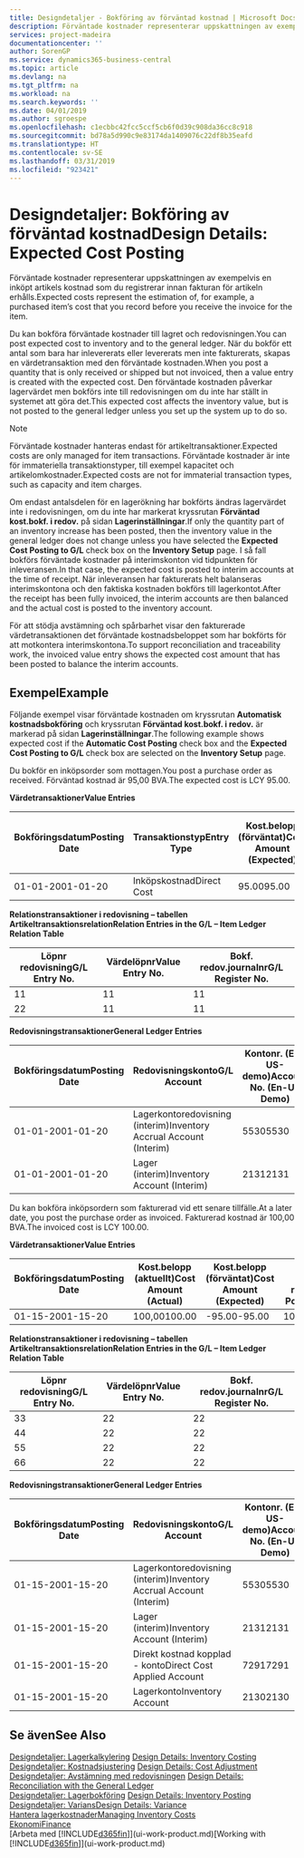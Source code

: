```yaml
---
title: Designdetaljer - Bokföring av förväntad kostnad | Microsoft Docs
description: Förväntade kostnader representerar uppskattningen av exempelvis en inköpt artikels kostnad som du registrerar innan fakturan för artikeln erhålls.
services: project-madeira
documentationcenter: ''
author: SorenGP
ms.service: dynamics365-business-central
ms.topic: article
ms.devlang: na
ms.tgt_pltfrm: na
ms.workload: na
ms.search.keywords: ''
ms.date: 04/01/2019
ms.author: sgroespe
ms.openlocfilehash: c1ecbbc42fcc5ccf5cb6f0d39c908da36cc8c918
ms.sourcegitcommit: bd78a5d990c9e83174da1409076c22df8b35eafd
ms.translationtype: HT
ms.contentlocale: sv-SE
ms.lasthandoff: 03/31/2019
ms.locfileid: "923421"
---
```

# <a name="design-details-expected-cost-posting"></a><span data-ttu-id="0a713-103">Designdetaljer: Bokföring av förväntad kostnad</span><span class="sxs-lookup"><span data-stu-id="0a713-103">Design Details: Expected Cost Posting</span></span>
<span data-ttu-id="0a713-104">Förväntade kostnader representerar uppskattningen av exempelvis en inköpt artikels kostnad som du registrerar innan fakturan för artikeln erhålls.</span><span class="sxs-lookup"><span data-stu-id="0a713-104">Expected costs represent the estimation of, for example, a purchased item’s cost that you record before you receive the invoice for the item.</span></span>  

 <span data-ttu-id="0a713-105">Du kan bokföra förväntade kostnader till lagret och redovisningen.</span><span class="sxs-lookup"><span data-stu-id="0a713-105">You can post expected cost to inventory and to the general ledger.</span></span> <span data-ttu-id="0a713-106">När du bokför ett antal som bara har inlevererats eller levererats men inte fakturerats, skapas en värdetransaktion med den förväntade kostnaden.</span><span class="sxs-lookup"><span data-stu-id="0a713-106">When you post a quantity that is only received or shipped but not invoiced, then a value entry is created with the expected cost.</span></span> <span data-ttu-id="0a713-107">Den förväntade kostnaden påverkar lagervärdet men bokförs inte till redovisningen om du inte har ställt in systemet att göra det.</span><span class="sxs-lookup"><span data-stu-id="0a713-107">This expected cost affects the inventory value, but is not posted to the general ledger unless you set up the system up to do so.</span></span>  

> [!NOTE]  
>  <span data-ttu-id="0a713-108">Förväntade kostnader hanteras endast för artikeltransaktioner.</span><span class="sxs-lookup"><span data-stu-id="0a713-108">Expected costs are only managed for item transactions.</span></span> <span data-ttu-id="0a713-109">Förväntade kostnader är inte för immateriella transaktionstyper, till exempel kapacitet och artikelomkostnader.</span><span class="sxs-lookup"><span data-stu-id="0a713-109">Expected costs are not for immaterial transaction types, such as capacity and item charges.</span></span>  

 <span data-ttu-id="0a713-110">Om endast antalsdelen för en lagerökning har bokförts ändras lagervärdet inte i redovisningen, om du inte har markerat kryssrutan **Förväntad kost.bokf. i redov.** på sidan **Lagerinställningar**.</span><span class="sxs-lookup"><span data-stu-id="0a713-110">If only the quantity part of an inventory increase has been posted, then the inventory value in the general ledger does not change unless you have selected the **Expected Cost Posting to G/L** check box on the **Inventory Setup** page.</span></span> <span data-ttu-id="0a713-111">I så fall bokförs förväntade kostnader på interimskonton vid tidpunkten för inleveransen.</span><span class="sxs-lookup"><span data-stu-id="0a713-111">In that case, the expected cost is posted to interim accounts at the time of receipt.</span></span> <span data-ttu-id="0a713-112">När inleveransen har fakturerats helt balanseras interimskontona och den faktiska kostnaden bokförs till lagerkontot.</span><span class="sxs-lookup"><span data-stu-id="0a713-112">After the receipt has been fully invoiced, the interim accounts are then balanced and the actual cost is posted to the inventory account.</span></span>  

 <span data-ttu-id="0a713-113">För att stödja avstämning och spårbarhet visar den fakturerade värdetransaktionen det förväntade kostnadsbeloppet som har bokförts för att motkontera interimskontona.</span><span class="sxs-lookup"><span data-stu-id="0a713-113">To support reconciliation and traceability work, the invoiced value entry shows the expected cost amount that has been posted to balance the interim accounts.</span></span>  

## <a name="example"></a><span data-ttu-id="0a713-114">Exempel</span><span class="sxs-lookup"><span data-stu-id="0a713-114">Example</span></span>  
 <span data-ttu-id="0a713-115">Följande exempel visar förväntade kostnaden om kryssrutan **Automatisk kostnadsbokföring** och kryssrutan **Förväntad kost.bokf. i redov.** är markerad på sidan **Lagerinställningar**.</span><span class="sxs-lookup"><span data-stu-id="0a713-115">The following example shows expected cost if the **Automatic Cost Posting** check box and the **Expected Cost Posting to G/L** check box are selected on the **Inventory Setup** page.</span></span>  

 <span data-ttu-id="0a713-116">Du bokför en inköpsorder som mottagen.</span><span class="sxs-lookup"><span data-stu-id="0a713-116">You post a purchase order as received.</span></span> <span data-ttu-id="0a713-117">Förväntad kostnad är 95,00 BVA.</span><span class="sxs-lookup"><span data-stu-id="0a713-117">The expected cost is LCY 95.00.</span></span>  

 <span data-ttu-id="0a713-118">**Värdetransaktioner**</span><span class="sxs-lookup"><span data-stu-id="0a713-118">**Value Entries**</span></span>  

|<span data-ttu-id="0a713-119">Bokföringsdatum</span><span class="sxs-lookup"><span data-stu-id="0a713-119">Posting Date</span></span>|<span data-ttu-id="0a713-120">Transaktionstyp</span><span class="sxs-lookup"><span data-stu-id="0a713-120">Entry Type</span></span>|<span data-ttu-id="0a713-121">Kost.belopp (förväntat)</span><span class="sxs-lookup"><span data-stu-id="0a713-121">Cost Amount (Expected)</span></span>|<span data-ttu-id="0a713-122">Förväntad kost. bokf. i redov.</span><span class="sxs-lookup"><span data-stu-id="0a713-122">Expected Cost Posted to G/L</span></span>|<span data-ttu-id="0a713-123">Förväntad kostnad</span><span class="sxs-lookup"><span data-stu-id="0a713-123">Expected Cost</span></span>|<span data-ttu-id="0a713-124">Artikeltrans.löpnr</span><span class="sxs-lookup"><span data-stu-id="0a713-124">Item Ledger Entry No.</span></span>|<span data-ttu-id="0a713-125">Löpnr</span><span class="sxs-lookup"><span data-stu-id="0a713-125">Entry No.</span></span>|  
|------------------|----------------|------------------------------|----------------------------------|-------------------|---------------------------|---------------|  
|<span data-ttu-id="0a713-126">01-01-20</span><span class="sxs-lookup"><span data-stu-id="0a713-126">01-01-20</span></span>|<span data-ttu-id="0a713-127">Inköpskostnad</span><span class="sxs-lookup"><span data-stu-id="0a713-127">Direct Cost</span></span>|<span data-ttu-id="0a713-128">95.00</span><span class="sxs-lookup"><span data-stu-id="0a713-128">95.00</span></span>|<span data-ttu-id="0a713-129">95.00</span><span class="sxs-lookup"><span data-stu-id="0a713-129">95.00</span></span>|<span data-ttu-id="0a713-130">Ja</span><span class="sxs-lookup"><span data-stu-id="0a713-130">Yes</span></span>|<span data-ttu-id="0a713-131">1</span><span class="sxs-lookup"><span data-stu-id="0a713-131">1</span></span>|<span data-ttu-id="0a713-132">1</span><span class="sxs-lookup"><span data-stu-id="0a713-132">1</span></span>|  

 <span data-ttu-id="0a713-133">**Relationstransaktioner i redovisning – tabellen Artikeltransaktionsrelation**</span><span class="sxs-lookup"><span data-stu-id="0a713-133">**Relation Entries in the G/L – Item Ledger Relation Table**</span></span>  

|<span data-ttu-id="0a713-134">Löpnr redovisning</span><span class="sxs-lookup"><span data-stu-id="0a713-134">G/L Entry No.</span></span>|<span data-ttu-id="0a713-135">Värdelöpnr</span><span class="sxs-lookup"><span data-stu-id="0a713-135">Value Entry No.</span></span>|<span data-ttu-id="0a713-136">Bokf. redov.journalnr</span><span class="sxs-lookup"><span data-stu-id="0a713-136">G/L Register No.</span></span>|  
|--------------------|---------------------|-----------------------|  
|<span data-ttu-id="0a713-137">1</span><span class="sxs-lookup"><span data-stu-id="0a713-137">1</span></span>|<span data-ttu-id="0a713-138">1</span><span class="sxs-lookup"><span data-stu-id="0a713-138">1</span></span>|<span data-ttu-id="0a713-139">1</span><span class="sxs-lookup"><span data-stu-id="0a713-139">1</span></span>|  
|<span data-ttu-id="0a713-140">2</span><span class="sxs-lookup"><span data-stu-id="0a713-140">2</span></span>|<span data-ttu-id="0a713-141">1</span><span class="sxs-lookup"><span data-stu-id="0a713-141">1</span></span>|<span data-ttu-id="0a713-142">1</span><span class="sxs-lookup"><span data-stu-id="0a713-142">1</span></span>|  

 <span data-ttu-id="0a713-143">**Redovisningstransaktioner**</span><span class="sxs-lookup"><span data-stu-id="0a713-143">**General Ledger Entries**</span></span>  

|<span data-ttu-id="0a713-144">Bokföringsdatum</span><span class="sxs-lookup"><span data-stu-id="0a713-144">Posting Date</span></span>|<span data-ttu-id="0a713-145">Redovisningskonto</span><span class="sxs-lookup"><span data-stu-id="0a713-145">G/L Account</span></span>|<span data-ttu-id="0a713-146">Kontonr. (En-US-demo)</span><span class="sxs-lookup"><span data-stu-id="0a713-146">Account No. (En-US Demo)</span></span>|<span data-ttu-id="0a713-147">Belopp</span><span class="sxs-lookup"><span data-stu-id="0a713-147">Amount</span></span>|<span data-ttu-id="0a713-148">Löpnr</span><span class="sxs-lookup"><span data-stu-id="0a713-148">Entry No.</span></span>|  
|------------------|------------------|---------------------------------|------------|---------------|  
|<span data-ttu-id="0a713-149">01-01-20</span><span class="sxs-lookup"><span data-stu-id="0a713-149">01-01-20</span></span>|<span data-ttu-id="0a713-150">Lagerkontoredovisning (interim)</span><span class="sxs-lookup"><span data-stu-id="0a713-150">Inventory Accrual Account (Interim)</span></span>|<span data-ttu-id="0a713-151">5530</span><span class="sxs-lookup"><span data-stu-id="0a713-151">5530</span></span>|<span data-ttu-id="0a713-152">-95.00</span><span class="sxs-lookup"><span data-stu-id="0a713-152">-95.00</span></span>|<span data-ttu-id="0a713-153">2</span><span class="sxs-lookup"><span data-stu-id="0a713-153">2</span></span>|  
|<span data-ttu-id="0a713-154">01-01-20</span><span class="sxs-lookup"><span data-stu-id="0a713-154">01-01-20</span></span>|<span data-ttu-id="0a713-155">Lager (interim)</span><span class="sxs-lookup"><span data-stu-id="0a713-155">Inventory Account (Interim)</span></span>|<span data-ttu-id="0a713-156">2131</span><span class="sxs-lookup"><span data-stu-id="0a713-156">2131</span></span>|<span data-ttu-id="0a713-157">95.00</span><span class="sxs-lookup"><span data-stu-id="0a713-157">95.00</span></span>|<span data-ttu-id="0a713-158">1</span><span class="sxs-lookup"><span data-stu-id="0a713-158">1</span></span>|  

 <span data-ttu-id="0a713-159">Du kan bokföra inköpsordern som fakturerad vid ett senare tillfälle.</span><span class="sxs-lookup"><span data-stu-id="0a713-159">At a later date, you post the purchase order as invoiced.</span></span> <span data-ttu-id="0a713-160">Fakturerad kostnad är 100,00 BVA.</span><span class="sxs-lookup"><span data-stu-id="0a713-160">The invoiced cost is LCY 100.00.</span></span>  

 <span data-ttu-id="0a713-161">**Värdetransaktioner**</span><span class="sxs-lookup"><span data-stu-id="0a713-161">**Value Entries**</span></span>  

|<span data-ttu-id="0a713-162">Bokföringsdatum</span><span class="sxs-lookup"><span data-stu-id="0a713-162">Posting Date</span></span>|<span data-ttu-id="0a713-163">Kost.belopp (aktuellt)</span><span class="sxs-lookup"><span data-stu-id="0a713-163">Cost Amount (Actual)</span></span>|<span data-ttu-id="0a713-164">Kost.belopp (förväntat)</span><span class="sxs-lookup"><span data-stu-id="0a713-164">Cost Amount (Expected)</span></span>|<span data-ttu-id="0a713-165">Kostnad bokförd i redov.</span><span class="sxs-lookup"><span data-stu-id="0a713-165">Cost Posted to G/L</span></span>|<span data-ttu-id="0a713-166">Förväntad kostnad</span><span class="sxs-lookup"><span data-stu-id="0a713-166">Expected Cost</span></span>|<span data-ttu-id="0a713-167">Artikeltrans.löpnr</span><span class="sxs-lookup"><span data-stu-id="0a713-167">Item Ledger Entry No.</span></span>|<span data-ttu-id="0a713-168">Löpnr</span><span class="sxs-lookup"><span data-stu-id="0a713-168">Entry No.</span></span>|  
|------------------|----------------------------|------------------------------|-------------------------|-------------------|---------------------------|---------------|  
|<span data-ttu-id="0a713-169">01-15-20</span><span class="sxs-lookup"><span data-stu-id="0a713-169">01-15-20</span></span>|<span data-ttu-id="0a713-170">100,00</span><span class="sxs-lookup"><span data-stu-id="0a713-170">100.00</span></span>|<span data-ttu-id="0a713-171">-95.00</span><span class="sxs-lookup"><span data-stu-id="0a713-171">-95.00</span></span>|<span data-ttu-id="0a713-172">100,00</span><span class="sxs-lookup"><span data-stu-id="0a713-172">100.00</span></span>|<span data-ttu-id="0a713-173">Nej</span><span class="sxs-lookup"><span data-stu-id="0a713-173">No</span></span>|<span data-ttu-id="0a713-174">1</span><span class="sxs-lookup"><span data-stu-id="0a713-174">1</span></span>|<span data-ttu-id="0a713-175">2</span><span class="sxs-lookup"><span data-stu-id="0a713-175">2</span></span>|  

 <span data-ttu-id="0a713-176">**Relationstransaktioner i redovisning – tabellen Artikeltransaktionsrelation**</span><span class="sxs-lookup"><span data-stu-id="0a713-176">**Relation Entries in the G/L – Item Ledger Relation Table**</span></span>  

|<span data-ttu-id="0a713-177">Löpnr redovisning</span><span class="sxs-lookup"><span data-stu-id="0a713-177">G/L Entry No.</span></span>|<span data-ttu-id="0a713-178">Värdelöpnr</span><span class="sxs-lookup"><span data-stu-id="0a713-178">Value Entry No.</span></span>|<span data-ttu-id="0a713-179">Bokf. redov.journalnr</span><span class="sxs-lookup"><span data-stu-id="0a713-179">G/L Register No.</span></span>|  
|--------------------|---------------------|-----------------------|  
|<span data-ttu-id="0a713-180">3</span><span class="sxs-lookup"><span data-stu-id="0a713-180">3</span></span>|<span data-ttu-id="0a713-181">2</span><span class="sxs-lookup"><span data-stu-id="0a713-181">2</span></span>|<span data-ttu-id="0a713-182">2</span><span class="sxs-lookup"><span data-stu-id="0a713-182">2</span></span>|  
|<span data-ttu-id="0a713-183">4</span><span class="sxs-lookup"><span data-stu-id="0a713-183">4</span></span>|<span data-ttu-id="0a713-184">2</span><span class="sxs-lookup"><span data-stu-id="0a713-184">2</span></span>|<span data-ttu-id="0a713-185">2</span><span class="sxs-lookup"><span data-stu-id="0a713-185">2</span></span>|  
|<span data-ttu-id="0a713-186">5</span><span class="sxs-lookup"><span data-stu-id="0a713-186">5</span></span>|<span data-ttu-id="0a713-187">2</span><span class="sxs-lookup"><span data-stu-id="0a713-187">2</span></span>|<span data-ttu-id="0a713-188">2</span><span class="sxs-lookup"><span data-stu-id="0a713-188">2</span></span>|  
|<span data-ttu-id="0a713-189">6</span><span class="sxs-lookup"><span data-stu-id="0a713-189">6</span></span>|<span data-ttu-id="0a713-190">2</span><span class="sxs-lookup"><span data-stu-id="0a713-190">2</span></span>|<span data-ttu-id="0a713-191">2</span><span class="sxs-lookup"><span data-stu-id="0a713-191">2</span></span>|  

 <span data-ttu-id="0a713-192">**Redovisningstransaktioner**</span><span class="sxs-lookup"><span data-stu-id="0a713-192">**General Ledger Entries**</span></span>  

|<span data-ttu-id="0a713-193">Bokföringsdatum</span><span class="sxs-lookup"><span data-stu-id="0a713-193">Posting Date</span></span>|<span data-ttu-id="0a713-194">Redovisningskonto</span><span class="sxs-lookup"><span data-stu-id="0a713-194">G/L Account</span></span>|<span data-ttu-id="0a713-195">Kontonr. (En-US-demo)</span><span class="sxs-lookup"><span data-stu-id="0a713-195">Account No. (En-US Demo)</span></span>|<span data-ttu-id="0a713-196">Belopp</span><span class="sxs-lookup"><span data-stu-id="0a713-196">Amount</span></span>|<span data-ttu-id="0a713-197">Löpnr</span><span class="sxs-lookup"><span data-stu-id="0a713-197">Entry No.</span></span>|  
|------------------|------------------|---------------------------------|------------|---------------|  
|<span data-ttu-id="0a713-198">01-15-20</span><span class="sxs-lookup"><span data-stu-id="0a713-198">01-15-20</span></span>|<span data-ttu-id="0a713-199">Lagerkontoredovisning (interim)</span><span class="sxs-lookup"><span data-stu-id="0a713-199">Inventory Accrual Account (Interim)</span></span>|<span data-ttu-id="0a713-200">5530</span><span class="sxs-lookup"><span data-stu-id="0a713-200">5530</span></span>|<span data-ttu-id="0a713-201">95.00</span><span class="sxs-lookup"><span data-stu-id="0a713-201">95.00</span></span>|<span data-ttu-id="0a713-202">4</span><span class="sxs-lookup"><span data-stu-id="0a713-202">4</span></span>|  
|<span data-ttu-id="0a713-203">01-15-20</span><span class="sxs-lookup"><span data-stu-id="0a713-203">01-15-20</span></span>|<span data-ttu-id="0a713-204">Lager (interim)</span><span class="sxs-lookup"><span data-stu-id="0a713-204">Inventory Account (Interim)</span></span>|<span data-ttu-id="0a713-205">2131</span><span class="sxs-lookup"><span data-stu-id="0a713-205">2131</span></span>|<span data-ttu-id="0a713-206">-95.00</span><span class="sxs-lookup"><span data-stu-id="0a713-206">-95.00</span></span>|<span data-ttu-id="0a713-207">3</span><span class="sxs-lookup"><span data-stu-id="0a713-207">3</span></span>|  
|<span data-ttu-id="0a713-208">01-15-20</span><span class="sxs-lookup"><span data-stu-id="0a713-208">01-15-20</span></span>|<span data-ttu-id="0a713-209">Direkt kostnad kopplad - konto</span><span class="sxs-lookup"><span data-stu-id="0a713-209">Direct Cost Applied Account</span></span>|<span data-ttu-id="0a713-210">7291</span><span class="sxs-lookup"><span data-stu-id="0a713-210">7291</span></span>|<span data-ttu-id="0a713-211">-100</span><span class="sxs-lookup"><span data-stu-id="0a713-211">-100</span></span>|<span data-ttu-id="0a713-212">6</span><span class="sxs-lookup"><span data-stu-id="0a713-212">6</span></span>|  
|<span data-ttu-id="0a713-213">01-15-20</span><span class="sxs-lookup"><span data-stu-id="0a713-213">01-15-20</span></span>|<span data-ttu-id="0a713-214">Lagerkonto</span><span class="sxs-lookup"><span data-stu-id="0a713-214">Inventory Account</span></span>|<span data-ttu-id="0a713-215">2130</span><span class="sxs-lookup"><span data-stu-id="0a713-215">2130</span></span>|<span data-ttu-id="0a713-216">100</span><span class="sxs-lookup"><span data-stu-id="0a713-216">100</span></span>|<span data-ttu-id="0a713-217">5</span><span class="sxs-lookup"><span data-stu-id="0a713-217">5</span></span>|  

## <a name="see-also"></a><span data-ttu-id="0a713-218">Se även</span><span class="sxs-lookup"><span data-stu-id="0a713-218">See Also</span></span>
 <span data-ttu-id="0a713-219">[Designdetaljer: Lagerkalkylering](design-details-inventory-costing.md) </span><span class="sxs-lookup"><span data-stu-id="0a713-219">[Design Details: Inventory Costing](design-details-inventory-costing.md) </span></span>  
 <span data-ttu-id="0a713-220">[Designdetaljer: Kostnadsjustering](design-details-cost-adjustment.md) </span><span class="sxs-lookup"><span data-stu-id="0a713-220">[Design Details: Cost Adjustment](design-details-cost-adjustment.md) </span></span>  
 <span data-ttu-id="0a713-221">[Designdetaljer: Avstämning med redovisningen](design-details-reconciliation-with-the-general-ledger.md) </span><span class="sxs-lookup"><span data-stu-id="0a713-221">[Design Details: Reconciliation with the General Ledger](design-details-reconciliation-with-the-general-ledger.md) </span></span>  
 <span data-ttu-id="0a713-222">[Designdetaljer: Lagerbokföring](design-details-inventory-posting.md) </span><span class="sxs-lookup"><span data-stu-id="0a713-222">[Design Details: Inventory Posting](design-details-inventory-posting.md) </span></span>  
 [<span data-ttu-id="0a713-223">Designdetaljer: Varians</span><span class="sxs-lookup"><span data-stu-id="0a713-223">Design Details: Variance</span></span>](design-details-variance.md)  
 [<span data-ttu-id="0a713-224">Hantera lagerkostnader</span><span class="sxs-lookup"><span data-stu-id="0a713-224">Managing Inventory Costs</span></span>](finance-manage-inventory-costs.md)  
 [<span data-ttu-id="0a713-225">Ekonomi</span><span class="sxs-lookup"><span data-stu-id="0a713-225">Finance</span></span>](finance.md)  
 <span data-ttu-id="0a713-226">[Arbeta med [!INCLUDE[d365fin](includes/d365fin_md.md)]](ui-work-product.md)</span><span class="sxs-lookup"><span data-stu-id="0a713-226">[Working with [!INCLUDE[d365fin](includes/d365fin_md.md)]](ui-work-product.md)</span></span>
